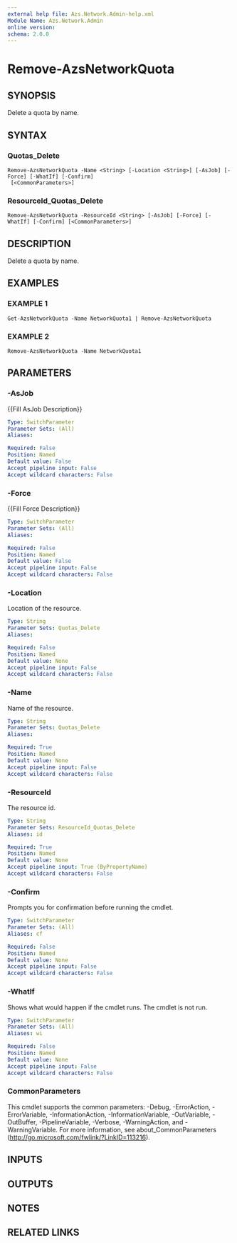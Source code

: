 ```yaml
---
external help file: Azs.Network.Admin-help.xml
Module Name: Azs.Network.Admin
online version:
schema: 2.0.0
---
```


# Remove-AzsNetworkQuota

## SYNOPSIS
Delete a quota by name.

## SYNTAX

### Quotas_Delete
```
Remove-AzsNetworkQuota -Name <String> [-Location <String>] [-AsJob] [-Force] [-WhatIf] [-Confirm]
 [<CommonParameters>]
```

### ResourceId_Quotas_Delete
```
Remove-AzsNetworkQuota -ResourceId <String> [-AsJob] [-Force] [-WhatIf] [-Confirm] [<CommonParameters>]
```

## DESCRIPTION
Delete a quota by name.

## EXAMPLES

### EXAMPLE 1
```
Get-AzsNetworkQuota -Name NetworkQuota1 | Remove-AzsNetworkQuota
```

### EXAMPLE 2
```
Remove-AzsNetworkQuota -Name NetworkQuota1
```

## PARAMETERS

### -AsJob
{{Fill AsJob Description}}

```yaml
Type: SwitchParameter
Parameter Sets: (All)
Aliases:

Required: False
Position: Named
Default value: False
Accept pipeline input: False
Accept wildcard characters: False
```

### -Force
{{Fill Force Description}}

```yaml
Type: SwitchParameter
Parameter Sets: (All)
Aliases:

Required: False
Position: Named
Default value: False
Accept pipeline input: False
Accept wildcard characters: False
```

### -Location
Location of the resource.

```yaml
Type: String
Parameter Sets: Quotas_Delete
Aliases:

Required: False
Position: Named
Default value: None
Accept pipeline input: False
Accept wildcard characters: False
```

### -Name
Name of the resource.

```yaml
Type: String
Parameter Sets: Quotas_Delete
Aliases:

Required: True
Position: Named
Default value: None
Accept pipeline input: False
Accept wildcard characters: False
```

### -ResourceId
The resource id.

```yaml
Type: String
Parameter Sets: ResourceId_Quotas_Delete
Aliases: id

Required: True
Position: Named
Default value: None
Accept pipeline input: True (ByPropertyName)
Accept wildcard characters: False
```

### -Confirm
Prompts you for confirmation before running the cmdlet.

```yaml
Type: SwitchParameter
Parameter Sets: (All)
Aliases: cf

Required: False
Position: Named
Default value: None
Accept pipeline input: False
Accept wildcard characters: False
```

### -WhatIf
Shows what would happen if the cmdlet runs.
The cmdlet is not run.

```yaml
Type: SwitchParameter
Parameter Sets: (All)
Aliases: wi

Required: False
Position: Named
Default value: None
Accept pipeline input: False
Accept wildcard characters: False
```

### CommonParameters
This cmdlet supports the common parameters: -Debug, -ErrorAction, -ErrorVariable, -InformationAction, -InformationVariable, -OutVariable, -OutBuffer, -PipelineVariable, -Verbose, -WarningAction, and -WarningVariable. For more information, see about_CommonParameters (http://go.microsoft.com/fwlink/?LinkID=113216).

## INPUTS

## OUTPUTS

## NOTES

## RELATED LINKS
